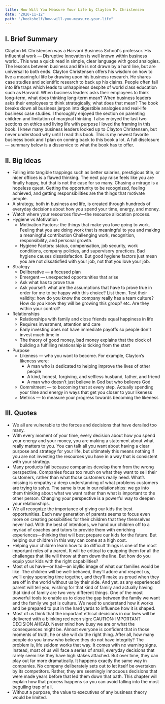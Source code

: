 ```yaml
---
title: How Will You Measure Your Life by Clayton M. Christensen
date: "2020-11-12"
path: "/bookshelf/how-will-you-measure-your-life"
---
```


## I. Brief Summary
Clayton M. Christensen was a Harvard Business School's professor. His influential work — Disruptive Innovation is well known within business world.. This was a quick read in simple, clear language with good analogies. The lessons between business and life is not drawn by a hard line, but are universal to both ends. Clayton Christensen offers his wisdom on how to live a meaningful life by drawing upon his business research. He shares case studies and scientific research to back up his claims. People often fall into life traps which leads to unhappiness despite of world class education such as Harvard. When business leaders asks their employees to think long-term, what does thinking long-term mean? When business leaders asks their employees to think strategically, what does that mean? The book breaks down all business jargon into digestible analogies and real-life business case studies. I thoroughly enjoyed the section on parenting children and limitation of marginal thinking. I also enjoyed the last two sections on ethics and living life with purpose I loved the framing in this book. I knew many business leaders looked up to Clayton Christensen, but never understood why until I read this book. This is my newest favorite business book and I plan on coming back to this book a lot. A full disclosure — summary below is a disservice to what the book has to offer.

## II. Big Ideas
* Falling into tangible trappings such as better salaries, prestigious title, or nicer offices is a flawed thinking. The next pay raise feels like you are finally happy, but that is not the case for so many. Chasing a mirage is a hopeless quest. Getting the opportunity to be recognized, feeling achieved, and getting responsibilities are the things that motivate people.
* A strategy, both in business and life, is created through hundreds of everyday decisions about how you spend your time, energy, and money.
* Watch where your resources flow—the resource allocation process.
* Hygiene vs Motivation
    - Motivation Factors: the things that make you love going to work. Feeling that you are doing work that is meaningful to you and making a meaningful contribution Challenging work, recognition, responsibility, and personal growth.
    - Hygiene Factors: status, compensation, job security, work conditions, company policies, and supervisory practices. Bad hygiene causes dissatisfaction. But good hygiene factors just mean you are not dissatisfied with your job, not that you love your job.
* Strategy
    - Deliberative — a focused plan
    - Emergent — unexpected opportunities that arise
    - Ask what has to prove true
    - Ask yourself: what are the assumptions that have to prove true in order for me to be happy with this choice? List them. Test their validity: how do you know the company really has a team culture? How do you know they will be growing this group? etc. Are they within your control?
* Relationships
    - Relationships with family and close friends equal happiness in life
    - Requires investment, attention and care
    - Early investing does not have immediate payoffs so people don't invest much time in
    - The theory of good money, bad money explains that the clock of building a fulfilling relationship is ticking from the start
* Purpose
    - Likeness — who you want to become. For example, Clayton’s likeness were:
        - A man who is dedicated to helping improve the lives of other people
        - A kind, honest, forgiving, and selfless husband, father, and friend
        - A man who doesn't just believe in God but who believes God
    - Commitment — to becoming that at every step. Actually spending your time and energy in ways that get you closer to your likeness
    - Metrics — to measure your progress towards becoming the likeness

## III. Quotes
* We all are vulnerable to the forces and decisions that have derailed too many.
* With every moment of your time, every decision about how you spend your energy and your money, you are making a statement about what really matters to you. You can talk all you want about having a clear purpose and strategy for your life, but ultimately this means nothing if you are not investing the resources you have in a way that is consistent with your strategy.
* Many products fail because companies develop them from the wrong perspective. Companies focus too much on what they want to sell their customers, rather than what those customers really need. What’s missing is empathy: a deep understanding of what problems customers are trying to solve. The same is true in our relationships: we go into them thinking about what we want rather than what is important to the other person. Changing your perspective is a powerful way to deepen your relationships.
* We all recognize the importance of giving our kids the best opportunities. Each new generation of parents seems to focus even more on creating possibilities for their children that they themselves never had. With the best of intentions, we hand our children off to a myriad of coaches and tutors to provide them with enriching experiences—thinking that will best prepare our kids for the future. But helping our children in this way can come at a high cost.
* Helping your children learn how to do difficult things is one of the most important roles of a parent. It will be critical to equipping them for all the challenges that life will throw at them down the line. But how do you equip your kids with the right capabilities?
* Most of us have—or had—an idyllic image of what our families would be like. The children will be well-behaved, they’ll adore and respect us, we’ll enjoy spending time together, and they’ll make us proud when they are off in the world without us by their side. And yet, as any experienced parent will tell you, wishing for that kind of family and actually having that kind of family are two very different things. One of the most powerful tools to enable us to close the gap between the family we want and the family we get is culture. We need to understand how it works and be prepared to put in the hard yards to influence how it is shaped.
* Most of us think that the important ethical decisions in our lives will be delivered with a blinking red neon sign: CAUTION: IMPORTANT DECISION AHEAD. Never mind how busy we are or what the consequences might be. Almost everyone is confident that in those moments of truth, he or she will do the right thing. After all, how many people do you know who believe they do not have integrity? The problem is, life seldom works that way. It comes with no warning signs. Instead, most of us will face a series of small, everyday decisions that rarely seem like they have high stakes attached. But over time, they can play out far more dramatically. It happens exactly the same way in companies. No company deliberately sets out to let itself be overtaken by its competitors. Rather, they are seemingly innocuous decisions that were made years before that led them down that path. This chapter will explain how that process happens so you can avoid falling into the most beguiling trap of all.
* Without a purpose, the value to executives of any business theory would be limited.